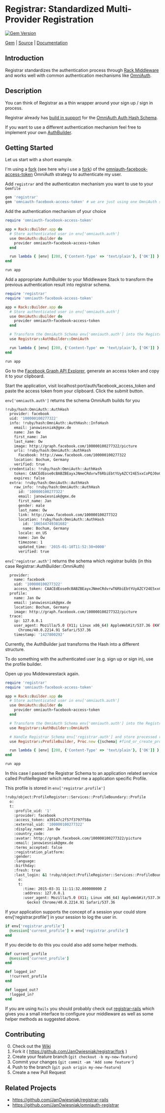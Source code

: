 [github]: https://github.com/JanOwiesniak/registrar
[doc]: http://rubydoc.info/github/JanOwiesniak/registrar/master/file/README.md
[gem]: https://rubygems.org/gems/registrar
[gem-badge]: https://img.shields.io/gem/v/registrar.svg
[rack-playground]: https://github.com/JanOwiesniak/rack-playground/blob/master/lib/app_builder.rb

# Registrar: Standardized Multi-Provider Registration

[![Gem Version][gem-badge]][gem]

[Gem][gem] |
[Source][github] |
[Documentation][doc]

## Introduction

Registrar standardizes the authentication process through [Rack Middleware](https://github.com/rack/rack#available-middleware) and works well with common authentication mechanisms like [OmniAuth](https://github.com/intridea/omniauth).

## Description

You can think of Registrar as a thin wrapper around your sign up / sign in process.

Registrar already has [build in support](https://github.com/JanOwiesniak/registrar/blob/master/lib/registrar/auth_builder/omni_auth.rb) for the [OmniAuth Auth Hash Schema](https://github.com/intridea/omniauth/wiki/Auth-Hash-Schema).

If you want to use a different authentication mechanism feel free to implement your own [AuthBuilder](https://github.com/JanOwiesniak/registrar/wiki/AuthBuilder).

## Getting Started

Let us start with a short example.

I'm using a [fork](https://github.com/JanOwiesniak/omniauth-facebook-access-token) (see here why i use a [fork](https://github.com/JanOwiesniak/omniauth-facebook-access-token/commit/6df0d75d5b9a3c866eea63d2495da0376091cbbe)) of the [omniauth-facebook-access-token](https://github.com/JanOwiesniak/omniauth-facebook-access-token) OmniAuth strategy to authenticate my user.

Add `registrar` and the authenticaton mechanism you want to use to your `Gemfile`

```ruby
gem 'registrar'
gem 'omniauth-facebook-access-token' # we are just using one OmniAuth strategy here
```

Add the authentication mechanism of your choice

```ruby
require 'omniauth-facebook-access-token'

app = Rack::Builder.app do
  # Store authenticated user in env['omniauth.auth']
  use OmniAuth::Builder do
    provider omniauth-facebook-access-token
  end

  run lambda { |env| [200, {'Content-Type' => 'text/plain'}, ['OK']] }
end

run app
```

Add a appropriate AuthBuilder to your Middleware Stack to transform the previous authentication result into registrar schema.

```ruby
require 'registrar'
require 'omniauth-facebook-access-token'

app = Rack::Builder.app do
  # Store authenticated user in env['omniauth.auth']
  use OmniAuth::Builder do
    provider omniauth-facebook-access-token
  end

  # Transform the OmniAuth Schema env['omniauth.auth'] into the Registrar Schema env['registrar.auth']
  use Registrar::AuthBuilder::OmniAuth

  run lambda { |env| [200, {'Content-Type' => 'text/plain'}, ['OK']] }
end

run app
```

Go to the [Facebook Graph API Explorer](https://developers.facebook.com/tools/explorer/), generate an access token and copy it to your clipboard.

Start the application, visit localhost:port/auth/facebook_access_token and paste the access token from your clipboard.
Click the submit button.

`env['omniauth.auth']` returns the schema OmniAuth builds for you 

```bash
!ruby/hash:OmniAuth::AuthHash
  provider: facebook
  uid: '100000100277322'
  info: !ruby/hash:OmniAuth::AuthHash::InfoHash
    email: janowiesniak@gmx.de
    name: Jan Ow
    first_name: Jan
    last_name: Ow
    image: http://graph.facebook.com/100000100277322/picture
    urls: !ruby/hash:OmniAuth::AuthHash
      Facebook: http://www.facebook.com/100000100277322
    location: Bochum, Germany
    verified: true
  credentials: !ruby/hash:OmniAuth::AuthHash
    token: CAACEdEose0cBABZBEayxJNmeCRdvrwT6RbiEbtYUyAZCY24E5xxCoPQJ0oCVR8XFsUEtTpnMjwrRMwvjliQe2xDRM2c76ONriaNQaMwuAKH1YjQki9lK8evIkN18TqPopB1blbeRuOIkes2l4JQ3Ga7HL9vHXHqhAjcbuZCHKhtOJMulZAN1wfWMlOxF7bBZCW0TdzJz654CW7ErAsIPj
    expires: false
  extra: !ruby/hash:OmniAuth::AuthHash
    raw_info: !ruby/hash:OmniAuth::AuthHash
      id: '100000100277322'
      email: janowiesniak@gmx.de
      first_name: Jan
      gender: male
      last_name: Ow
      link: http://www.facebook.com/100000100277322
      location: !ruby/hash:OmniAuth::AuthHash
        id: '106544749381682'
        name: Bochum, Germany
      locale: en_US
      name: Jan Ow
      timezone: 1
      updated_time: '2015-01-10T11:52:30+0000'
      verified: true
```

`env['registrar.auth']` returns the schema which registrar builds (in this case Registrar::AuthBuilder::OmniAuth)

```bash
  provider:
    name: facebook
    uid: '100000100277322'
    access_token: CAACEdEose0cBABZBEayxJNmeCRdvrwT6RbiEbtYUyAZCY24E5xxCoPQJ0oCVR8XFsUEtTpnMjwrRMwvjliQe2xDRM2c76ONriaNQaMwuAKH1YjQki9lK8evIkN18TqPopB1blbeRuOIkes2l4JQ3Ga7HL9vHXHqhAjcbuZCHKhtOJMulZAN1wfWMlOxF7bBZCW0TdzJz654CW7ErAsIPj
  profile:
    name: Jan Ow
    email: janowiesniak@gmx.de
    location: Bochum, Germany
    image: http://graph.facebook.com/100000100277322/picture
  trace:
    ip: 127.0.0.1
    user_agent: Mozilla/5.0 (X11; Linux x86_64) AppleWebKit/537.36 (KHTML, like Gecko)
      Chrome/40.0.2214.91 Safari/537.36
    timestamp: '1427800292'
```

Currently, the AuthBuilder just transforms the Hash into a different structure.

To do something with the authenticated user (e.g. sign up or sign in), use the profile builder.

Open up you Middewarestack again.

```ruby
require 'registrar'
require 'omniauth-facebook-access-token'

app = Rack::Builder.app do
  # Store authenticated user in env['omniauth.auth']
  use OmniAuth::Builder do
    provider omniauth-facebook-access-token
  end

  # Transform the OmniAuth Schema env['omniauth.auth'] into the Registrar Schema env['registrar.auth']
  use Registrar::AuthBuilder::OmniAuth

  # Handle Registrar Schema env['registrar.auth'] and store processed result into env['registrar.profile']
  use Registrar::ProfileBuilder, Proc.new {|schema| #find_or_create_profile_in_persistence }

  run lambda { |env| [200, {'Content-Type' => 'text/plain'}, ['OK']] }
end

run app
```

In this case I passed the Registrar Schema to an application related service called ProfileRegister which returned me a application specific Profile.

This profile is stored in `env['registrar.profile']`

```bash
!ruby/object:ProfileRegister::Services::ProfileBoundary::Profile
  o: 
  t:
    :profile_uid: '1'
    :provider: facebook
    :access_token: a39147c2f57f3797f58a
    :external_uid: '100000100277322'
    :display_name: Jan Ow
    :country_code: 
    :avatar: http://graph.facebook.com/100000100277322/picture
    :email: janowiesniak@gmx.de
    :terms_accepted: false
    :registration_platform: 
    :gender: 
    :language: 
    :birthday: 
    :fresh: true
    :last_login: &1 !ruby/object:ProfileRegister::Services::ProfileBoundary::LastLogin
      o: 
      t:
        :time: 2015-03-31 11:11:32.000000000 Z
        :address: 127.0.0.1
        :user_agent: Mozilla/5.0 (X11; Linux x86_64) AppleWebKit/537.36 (KHTML, like
          Gecko) Chrome/40.0.2214.91 Safari/537.36
```

If your application supports the concept of a session your could store env['registrar.profile'] in your session to log the user in.

```ruby
if env['registrar.profile']
  @session['current_profile'] = env['registrar.profile']
end
```

If you decide to do this you could also add some helper methods.

```ruby
def current_profile
  @session['current_profile']
end

def logged_in?
  !!current_profile
end

def logged_out?
  !logged_in?
end
```

If you are using `Rails` you should probably check out [registrar-rails](https://github.com/JanOwiesniak/registrar-rails) which gives you a small interface to configure your middleware as well as some helper methods as suggested above.

## Contributing

0. Check out the [Wiki](https://github.com/JanOwiesniak/registrar/wiki)
1. Fork it ( https://github.com/JanOwiesniak/registrar/fork )
2. Create your feature branch (`git checkout -b my-new-feature`)
3. Commit your changes (`git commit -am 'Add some feature'`)
4. Push to the branch (`git push origin my-new-feature`)
5. Create a new Pull Request

## Related Projects

* https://github.com/JanOwiesniak/registrar-rails
* https://github.com/JanOwiesniak/omniauth-registrar
